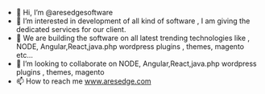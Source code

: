 - 👋 Hi, I’m @aresedgesoftware
- 👀 I’m interested in development of all kind of software , I am giving the dedicated services for our client.
- 🌱 We are building the software on all latest trending technologies like , NODE, Angular,React,java.php wordpress plugins , themes, magento etc...
- 💞️ I’m looking to collaborate on NODE, Angular,React,java.php wordpress plugins , themes, magento
- 📫 How to reach me www.aresedge.com

<!---
aresedgesoftware/aresedgesoftware is a ✨ special ✨ repository because its `README.md` (this file) appears on your GitHub profile.
You can click the Preview link to take a look at your changes.
--->
